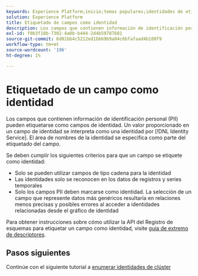 ```yaml
---
keywords: Experience Platform;inicio;temas populares;identidades de etiquetas
solution: Experience Platform
title: Etiquetado de campos como identidad
description: Los campos que contienen información de identificación personal (PII) pueden etiquetarse como campos de identidad. El servicio de identidad interpreta un valor proporcionado en un campo de identidad como una identidad. El área de nombres de la identidad se especifica como parte del etiquetado del campo.
exl-id: f0b3f18b-7302-4a0b-b444-2d4b59787681
source-git-commit: 6d01bb4c5212ed1bb69b9a04c6bfafaad4b108f9
workflow-type: tm+mt
source-wordcount: '196'
ht-degree: 1%

---
```


# Etiquetado de un campo como identidad

Los campos que contienen información de identificación personal (PII) pueden etiquetarse como campos de identidad. Un valor proporcionado en un campo de identidad se interpreta como una identidad por [!DNL Identity Service]. El área de nombres de la identidad se especifica como parte del etiquetado del campo.

Se deben cumplir los siguientes criterios para que un campo se etiquete como identidad:

- Solo se pueden utilizar campos de tipo cadena para la identidad
- Las identidades solo se reconocen en los datos de registros y series temporales
- Solo los campos PII deben marcarse como identidad. La selección de un campo que represente datos más genéricos resultaría en relaciones menos precisas y posibles errores al acceder a identidades relacionadas desde el gráfico de identidad

Para obtener instrucciones sobre cómo utilizar la API del Registro de esquemas para etiquetar un campo como identidad, visite [guía de extremo de descriptores](../../xdm/api/descriptors.md#create).

## Pasos siguientes

Continúe con el siguiente tutorial a [enumerar identidades de clúster](./list-cluster-identites.md)
